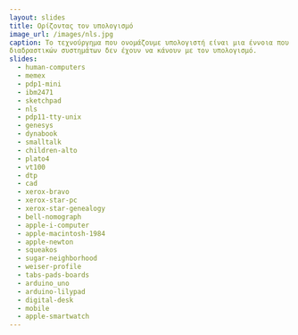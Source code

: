 ```yaml
---
layout: slides
title: Ορίζοντας τον υπολογισμό 
image_url: /images/nls.jpg
caption: Το τεχνούργημα που ονομάζουμε υπολογιστή είναι μια έννοια που ποτέ δεν σήμαινε το ίδιο πράγμα, ενώ η σύγχρονη χρήση της απομακρύνεται συνέχεια από το αρχικό νόημα. Από την πλευρά του χρήστη, οι πρώτοι μεγάλοι κεντρικοί ηλεκτρονικοί υπολογιστές, πράγματι έκαναν για λογαρισμό των χρηστών του υπολογισμούς, όπως τροχιές, και πίνακες λογαρίθμων. Αν και ο υπολογισμός παραμένει μια διαχρονική ανάγκη, στην πράξη οι περισσότερες και ίσως οι σημαντικότες χρήσεις των
διαδραστικών συστημάτων δεν έχουν να κάνουν με τον υπολογισμό.
slides:
  - human-computers
  - memex
  - pdp1-mini
  - ibm2471
  - sketchpad
  - nls
  - pdp11-tty-unix
  - genesys
  - dynabook
  - smalltalk
  - children-alto
  - plato4
  - vt100
  - dtp
  - cad
  - xerox-bravo
  - xerox-star-pc
  - xerox-star-genealogy
  - bell-nomograph
  - apple-i-computer
  - apple-macintosh-1984
  - apple-newton
  - squeakos
  - sugar-neighborhood
  - weiser-profile
  - tabs-pads-boards
  - arduino_uno
  - arduino-lilypad
  - digital-desk
  - mobile
  - apple-smartwatch
---
```

